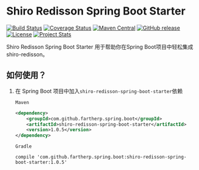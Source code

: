 # Shiro Redisson Spring Boot Starter
[![Build Status](https://travis-ci.org/fartherp/shiro-redisson-spring-boot.svg?branch=master)](https://travis-ci.org/fartherp/shiro-redisson-spring-boot)
[![Coverage Status](https://coveralls.io/repos/github/fartherp/shiro-redisson-spring-boot/badge.svg?branch=master)](https://coveralls.io/github/fartherp/shiro-redisson-spring-boot?branch=master)
[![Maven Central](https://maven-badges.herokuapp.com/maven-central/com.github.fartherp.spring.boot/shiro-redisson-spring-boot-starter/badge.svg)](https://maven-badges.herokuapp.com/maven-central/com.github.fartherp.spring.boot/shiro-redisson-spring-boot-starter/)
[![GitHub release](https://img.shields.io/github/release/fartherp/shiro-redisson-spring-boot.svg)](https://github.com/fartherp/shiro-redisson-spring-boot/releases)
[![License](https://img.shields.io/badge/license-Apache%202-4EB1BA.svg)](https://www.apache.org/licenses/LICENSE-2.0.html)
[![Project Stats](https://www.openhub.net/p/shiro-redisson-spring-boot/widgets/project_thin_badge.gif)](https://www.openhub.net/p/shiro-redisson-spring-boot)

Shiro Redisson Spring Boot Starter 用于帮助你在Spring Boot项目中轻松集成shiro-redisson。

## 如何使用？
1. 在 Spring Boot 项目中加入```shiro-redisson-spring-boot-starter```依赖

    ```Maven```
    ``` xml
    <dependency>
        <groupId>com.github.fartherp.spring.boot</groupId>
        <artifactId>shiro-redisson-spring-boot-starter</artifactId>
        <version>1.0.5</version>
    </dependency>
    ```
    ```Gradle```
    ```
    compile 'com.github.fartherp.spring.boot:shiro-redisson-spring-boot-starter:1.0.5'
    ```